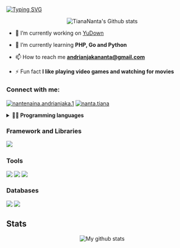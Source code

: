 <a href="https://git.io/typing-svg"><img src="https://readme-typing-svg.demolab.com?font=Shantell+Sans&size=25&duration=3500&pause=1000&color=6423D2&width=1000&center=true&lines=Hi%F0%9F%91%8B%2C+I'm+ANDRIANJAKA+FENOSOA+Tiana+Nantenaina+%F0%9F%98%81;A+student+in+System+and+Network+Administration+at+ENI+Fianarantsoa+%F0%9F%98%8E;%F0%9F%98%8C+Learn%2C+Code++and+Share+%F0%9F%98%8C" alt="Typing SVG" /></a>

<p align="center"><img src="https://github-readme-stats.vercel.app/api?username=TianaNanta&show_icons=true&theme=dracula&hide_border=true" alt="TianaNanta's Github stats" /></p>

- 🔭 I’m currently working on [YuDown](https://github.com/TianaNanta/yudown.git)

- 🌱 I’m currently learning **PHP, Go and Python**

- 📫 How to reach me **andrianjakananta@gmail.com**

- ⚡ Fun fact **I like playing video games and watching for movies**

<h3 align="left">Connect with me:</h3>
<p align="left">
<a href="https://fb.com/nantenaina.andrianjaka.1" target="blank"><img align="center" src="https://raw.githubusercontent.com/rahuldkjain/github-profile-readme-generator/master/src/images/icons/Social/facebook.svg" alt="nantenaina.andrianjaka.1" height="30" width="40" /></a>
<a href="https://instagram.com/nanta.tiana" target="blank"><img align="center" src="https://raw.githubusercontent.com/rahuldkjain/github-profile-readme-generator/master/src/images/icons/Social/instagram.svg" alt="nanta.tiana" height="30" width="40" /></a>
</p>

<details>
    <summary><b>👨‍💻 Programming languages</b></summary><br/>
    <a href="https://www.w3.org/html/" target="_blank" rel="noreferrer"> <img src="https://raw.githubusercontent.com/devicons/devicon/master/icons/html5/html5-original-wordmark.svg" alt="html5" width="40" height="40"/> </a>
    <a href="https://www.w3schools.com/css/" target="_blank" rel="noreferrer"> <img src="https://raw.githubusercontent.com/devicons/devicon/master/icons/css3/css3-original-wordmark.svg" alt="css3" width="40" height="40"/> </a>
  <a href="https://www.php.net" target="_blank" rel="noreferrer"> <img src="https://raw.githubusercontent.com/devicons/devicon/master/icons/php/php-original.svg" alt="php" width="40" height="40"/> </a>
  <a href="https://www.python.org" target="_blank" rel="noreferrer"> <img src="https://raw.githubusercontent.com/devicons/devicon/master/icons/python/python-original.svg" alt="python" width="40" height="40"/> </a>
  <a href="https://golang.org" target="_blank" rel="noreferrer"> <img src="https://cdn.jsdelivr.net/gh/devicons/devicon/icons/go/go-original-wordmark.svg" alt="go" width="40" height="40"/> </a>

<p><img src="https://github-readme-stats.vercel.app/api/top-langs/?username=TianaNanta&layout=compact&theme=dracula&hide_border=true" alt="Top langs" /></p>
</details>

<h3 align="left">Framework and Libraries</h3>
<p>
  <img src="https://img.shields.io/badge/Laravel-FF2D20?style=for-the-badge&logo=laravel&logoColor=white" />
</p>

<h3 align="left">Tools</h3>
<p>
  <img src="https://img.shields.io/badge/Visual_Studio_Code-0078D4?style=for-the-badge&logo=visual%20studio%20code&logoColor=white" />
  <img src="https://img.shields.io/badge/git-%23F05033.svg?style=for-the-badge&logo=git&logoColor=white" />
  <img src="https://img.shields.io/badge/Linux-FCC624?style=for-the-badge&logo=linux&logoColor=black" />
</p>

<h3 align="left">Databases</h3>
<p>
  <img src="https://img.shields.io/badge/MySQL-00000F?style=for-the-badge&logo=mysql&logoColor=white" />
  <img src="https://img.shields.io/badge/SQLite-07405E?style=for-the-badge&logo=sqlite&logoColor=white" />
</p>

## Stats

<p align="center"><img src="https://github-readme-streak-stats.herokuapp.com?user=TianaNanta&theme=dracula&hide_border=true&date_format=M%20j%5B%2C%20Y%5D" alt="My github stats" /></p>

